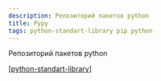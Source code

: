 ```yaml
---
description: Репозиторий пакетов python
title: Pypy
tags: python-standart-library pip python
---
```

Репозиторий пакетов python

[[python-standart-library]]

[//begin]: # "Autogenerated link references for markdown compatibility"
[python-standart-library]: ..%2Flists%2Fpython-standart-library "Стандартная библиотека python и полезные ресурсы"
[//end]: # "Autogenerated link references"
